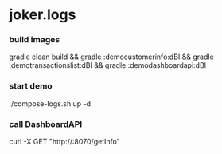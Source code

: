 # joker.logs

### build images

gradle clean build && gradle :democustomerinfo:dBI && gradle :demotransactionslist:dBI && gradle :demodashboardapi:dBI

### start demo

./compose-logs.sh up -d

### call DashboardAPI

curl -X GET "http://<Your DOCKER-MACHINE IP >:8070/getInfo"
